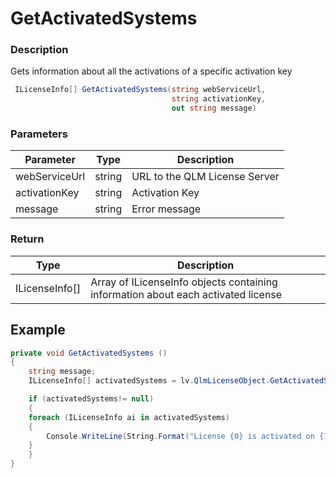 # GetActivatedSystems

### Description

Gets information about all the activations of a specific activation key

```csharp
 ILicenseInfo[] GetActivatedSystems(string webServiceUrl, 
                                    string activationKey, 
                                    out string message)
```

### Parameters

| Parameter     |  Type  | Description                   |
| ------------- | :----: | ----------------------------- |
| webServiceUrl | string | URL to the QLM License Server |
| activationKey | string | Activation Key                |
| message       | string | Error message                 |

### Return

| Type            | Description                                                                       |
| --------------- | --------------------------------------------------------------------------------- |
| ILicenseInfo\[] | Array of ILicenseInfo objects containing information about each activated license |

## Example

```csharp
private void GetActivatedSystems ()
{
	string message;
	ILicenseInfo[] activatedSystems = lv.QlmLicenseObject.GetActivatedSystems(string.Empty, lv.ActivationKey, out message);

	if (activatedSystems!= null)
	{
  	foreach (ILicenseInfo ai in activatedSystems)
    {
    	Console.WriteLine(String.Format("License {0} is activated on {1} with ComputerKey {2}", ai.ActivationKey, ai.ComputerID, ai.ComputerKey));
    }
	}
}
```
